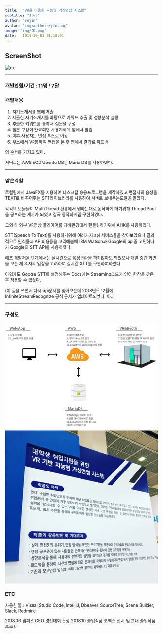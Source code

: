 ```yaml
---
title:  "VR을 이용한 지능형 가상면접 시스템"
subtitle: "Java"
author: "sejin"
avatar: "img/authors/jin.png"
image: "img/JU.png"
date:   1011-10-01 01:10:01
---
```


## ScreenShot

![ex](../img/JU.gif)


- - -
### 개발인원/기간 : 11명 / 7달 

### 개발내용

1. 자기소개서를 웹에 제출
2. 제출한 자기소개서를 바탕으로 키워드 추출 및 성향분석 실행
3. 추출한 키워드를 통해서 질문을 구성
4. 질문 구성이 완료되면 사용자에게 앱에서 알림
5. 이후 사용자는 면접 부스로 이동
6. 부스에서 VR통하여 면접을 본 후 웹에서 결과로 피드백

의 순서를 가지고 있다.

서버로는 AWS EC2 Ubuntu DB는 Maria DB를 사용하였다.
- - -
### 맡은역할

로컬팀에서 JavaFX를 사용하여 데스크탑 응용프로그램을 제작하였고 면접자의 음성을 TEXT로 바꾸어주는 STT라이브러리를 사용하여 서버로 보내주는모듈을 맡았다.

각각의 모듈들이 MultiThread 환경에서 원하는대로 동작하게 하기위해 Thread Pool을 공부하는 계기가 되었고 결국 동작하게끔 구현하였다.

그외 타 외부 VR영상 플레이어를 자바환경에서 핸들링하기위해 AHK를 사용하였다. 

STT(Speech To Text)를 사용하기위해 여러가지 api 서비스들을 찾아보았으나 결과적으로 인식률과 API비용등을 고려해볼때 IBM Watson과 Google의 api중 고민하다가 Google의 STT API를 사용하였다.

애초 개발처음 단계에서는 실시간으로 음성변환을 하지않아도 되었으나 개발 중간 화면을 보는 제 3 자의 입장을 고려하여 실시간 STT를 구현하여하였다.

아쉽게도 Google STT를 설명해주는 Docs에는 Streaming코드가 없어 한참을 찾은 후 적용할 수 있었다.

(이 글을 쓰면서 다시 api문서를 찾아보는데 2018년도 12월에 InfiniteStreamRecognize 공식 문서가 업데이트되었다. 아..)



- - -

### 구성도
![ex](../img/structure.jpg)
![ex](../img/coex.jpg)

### ETC
사용한 툴 : Visual Studio Code, IntelliJ, Dbeaver, SourceTree, Scene Builder, Slack, Redmine

2018.06 캠퍼스 CEO 경진대회 은상
2018.10 졸업작품 코엑스 전시 및 교내 졸업작품 우수상 
